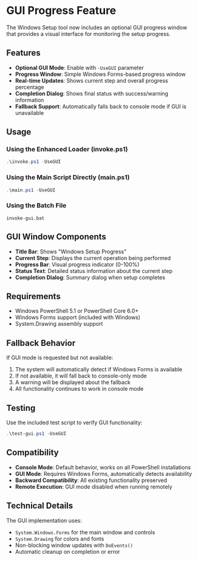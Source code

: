# GUI Progress Feature

The Windows Setup tool now includes an optional GUI progress window that provides a visual interface for monitoring the setup progress.

## Features

- **Optional GUI Mode**: Enable with `-UseGUI` parameter
- **Progress Window**: Simple Windows Forms-based progress window
- **Real-time Updates**: Shows current step and overall progress percentage
- **Completion Dialog**: Shows final status with success/warning information
- **Fallback Support**: Automatically falls back to console mode if GUI is unavailable

## Usage

### Using the Enhanced Loader (invoke.ps1)
```powershell
.\invoke.ps1 -UseGUI
```

### Using the Main Script Directly (main.ps1)
```powershell
.\main.ps1 -UseGUI
```

### Using the Batch File
```batch
invoke-gui.bat
```

## GUI Window Components

- **Title Bar**: Shows "Windows Setup Progress"
- **Current Step**: Displays the current operation being performed
- **Progress Bar**: Visual progress indicator (0-100%)
- **Status Text**: Detailed status information about the current step
- **Completion Dialog**: Summary dialog when setup completes

## Requirements

- Windows PowerShell 5.1 or PowerShell Core 6.0+
- Windows Forms support (included with Windows)
- System.Drawing assembly support

## Fallback Behavior

If GUI mode is requested but not available:
1. The system will automatically detect if Windows Forms is available
2. If not available, it will fall back to console-only mode
3. A warning will be displayed about the fallback
4. All functionality continues to work in console mode

## Testing

Use the included test script to verify GUI functionality:
```powershell
.\test-gui.ps1 -UseGUI
```

## Compatibility

- **Console Mode**: Default behavior, works on all PowerShell installations
- **GUI Mode**: Requires Windows Forms, automatically detects availability
- **Backward Compatibility**: All existing functionality preserved
- **Remote Execution**: GUI mode disabled when running remotely

## Technical Details

The GUI implementation uses:
- `System.Windows.Forms` for the main window and controls
- `System.Drawing` for colors and fonts
- Non-blocking window updates with `DoEvents()`
- Automatic cleanup on completion or error
